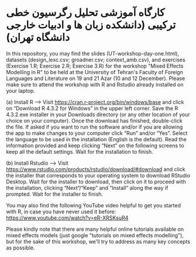 # کارگاه آموزشی تحلیل رگرسیون خطی ترکیبی (دانشکده زبان ها و ادبیات خارجی دانشگاه تهران)

In this repository, you may find the slides (UT-workshop-day-one.html), datasets (design_lexc.csv; groadner.csv; context_amb.csv), and exercises (Exercise 1.R; Exercise 2.R; Exercise 3.R) for the workshop "Mixed Effects Modelling in R" to be held at the University of Tehran's Faculty of Foreign Languages and Literature on 19 and 21 Azar (10 and 12 December). Please make sure to attend the workshop with R and Rstudio already installed on your laptop.

(a) Install R --> Visit https://cran.r-project.org/bin/windows/base and click on “Download R 4.3.2 for Windows” in the upper left corner. Save the R 4.3.2.exe installer in your Downloads directory (or any other location of your choice on your computer). Once the download has finished, double-click the file. If asked if you want to run the software and/or if you are allowing the app to make changes to your computer click “Run” and/or “Yes”. Select the language to be used in the installation (English is the default). Read the information provided and keep clicking “Next” on the following screens to keep all the default settings. Wait for the installation to finish.

(b) Install Rstudio --> Visit https://www.rstudio.com/products/rstudio/download/#download and click the installer that corresponds to your operating system to download RStudio Desktop. Wait for the installer to download, then click on it to proceed with the installation, clicking “Next”/“Keep” and “Install” along the way if prompted. Wait for the installer to finish.

You may also find the following YouTube video helpful to get you started with R, in case you have never used it before: https://www.youtube.com/watch?v=eR-XRSKsuR4

Please kindly note that there are many helpful online tutorials available on mixed effects models (just google "tutorials on mixed effects modelling"), but for the sake of this workshop, we'll try to address as many key concepts as possible.
